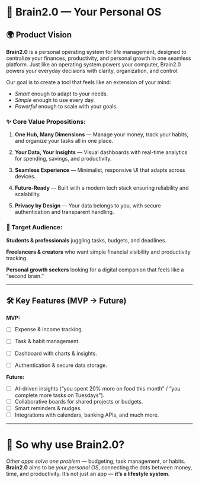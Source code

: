 # 🧠 Brain2.0 — Your Personal OS

## 🌍 Product  Vision

**Brain2.0** is a personal operating system for life management, designed to centralize your finances, productivity, and personal growth in one seamless platform. Just like an operating system powers your computer, Brain2.0 powers your everyday decisions with clarity, organization, and control.

Our goal is to create a tool that feels like an extension of your mind:

- _Smart_ enough to adapt to your needs.
- _Simple_ enough to use every day.
- _Powerful_ enough to scale with your goals.

### ✨ Core Value Propositions:

1. **One Hub, Many Dimensions** — Manage your money, track your habits, and organize your tasks all in one place.

2. **Your Data, Your Insights** — Visual dashboards with real-time analytics for spending, savings, and productivity.

3. **Seamless Experience** — Minimalist, responsive UI that adapts across devices.

4. **Future-Ready** — Built with a modern tech stack ensuring reliability and scalability.

5. **Privacy by Design** — Your data belongs to you, with secure authentication and transparent handling.

### 🚀 Target Audience:

**Students & professionals** juggling tasks, budgets, and deadlines.

**Freelancers & creators** who want simple financial visibility and productivity tracking.

**Personal growth seekers** looking for a digital companion that feels like a “second brain.”

---

## 🛠️ Key Features (MVP → Future)

**MVP:**
- [ ] Expense & income tracking.
- [ ] Task & habit management.
- [ ] Dashboard with charts & insights.
- [ ] Authentication & secure data storage.


**Future:**
- [ ] AI-driven insights (“you spent 20% more on food this month” / “you complete more tasks on Tuesdays”).
- [ ] Collaborative boards for shared projects or budgets.
- [ ] Smart reminders & nudges.
- [ ] Integrations with calendars, banking APIs, and much more.

---

# 🌟 So why use Brain2.0?

_Other apps solve one problem_ — budgeting, task management, or habits. 
**Brain2.0** aims to be _your personal OS_, connecting the dots between money, time, and productivity. It’s not just an app — **it’s a lifestyle system**.